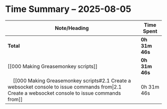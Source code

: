 # Time Summary – 2025-08-05

| Note/Heading | Time Spent |
|--------------|------------|
| **Total** | **0h 31m 46s** |
| [[000 Making Greasemonkey scripts]] | **0h 31m 46s** |
| &nbsp;&nbsp;&nbsp;&nbsp;[[000 Making Greasemonkey scripts#2.1 Create a websocket console to issue commands from\|2.1 Create a websocket console to issue commands from]] | 0h 31m 46s |

